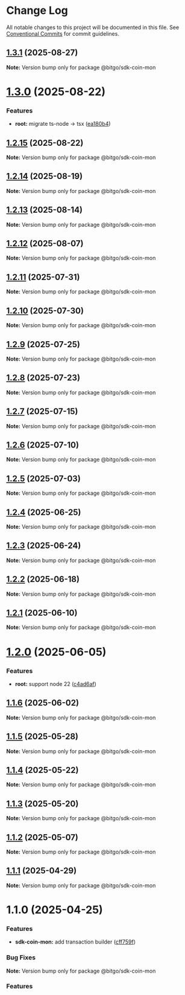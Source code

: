 # Change Log

All notable changes to this project will be documented in this file.
See [Conventional Commits](https://conventionalcommits.org) for commit guidelines.

## [1.3.1](https://github.com/BitGo/BitGoJS/compare/@bitgo/sdk-coin-mon@1.3.0...@bitgo/sdk-coin-mon@1.3.1) (2025-08-27)

**Note:** Version bump only for package @bitgo/sdk-coin-mon

# [1.3.0](https://github.com/BitGo/BitGoJS/compare/@bitgo/sdk-coin-mon@1.2.15...@bitgo/sdk-coin-mon@1.3.0) (2025-08-22)

### Features

- **root:** migrate ts-node -> tsx ([ea180b4](https://github.com/BitGo/BitGoJS/commit/ea180b43001d8e956196bc07b32798e3a7031eeb))

## [1.2.15](https://github.com/BitGo/BitGoJS/compare/@bitgo/sdk-coin-mon@1.2.14...@bitgo/sdk-coin-mon@1.2.15) (2025-08-22)

**Note:** Version bump only for package @bitgo/sdk-coin-mon

## [1.2.14](https://github.com/BitGo/BitGoJS/compare/@bitgo/sdk-coin-mon@1.2.13...@bitgo/sdk-coin-mon@1.2.14) (2025-08-19)

**Note:** Version bump only for package @bitgo/sdk-coin-mon

## [1.2.13](https://github.com/BitGo/BitGoJS/compare/@bitgo/sdk-coin-mon@1.2.12...@bitgo/sdk-coin-mon@1.2.13) (2025-08-14)

**Note:** Version bump only for package @bitgo/sdk-coin-mon

## [1.2.12](https://github.com/BitGo/BitGoJS/compare/@bitgo/sdk-coin-mon@1.2.11...@bitgo/sdk-coin-mon@1.2.12) (2025-08-07)

**Note:** Version bump only for package @bitgo/sdk-coin-mon

## [1.2.11](https://github.com/BitGo/BitGoJS/compare/@bitgo/sdk-coin-mon@1.2.10...@bitgo/sdk-coin-mon@1.2.11) (2025-07-31)

**Note:** Version bump only for package @bitgo/sdk-coin-mon

## [1.2.10](https://github.com/BitGo/BitGoJS/compare/@bitgo/sdk-coin-mon@1.2.9...@bitgo/sdk-coin-mon@1.2.10) (2025-07-30)

**Note:** Version bump only for package @bitgo/sdk-coin-mon

## [1.2.9](https://github.com/BitGo/BitGoJS/compare/@bitgo/sdk-coin-mon@1.2.7...@bitgo/sdk-coin-mon@1.2.9) (2025-07-25)

**Note:** Version bump only for package @bitgo/sdk-coin-mon

## [1.2.8](https://github.com/BitGo/BitGoJS/compare/@bitgo/sdk-coin-mon@1.2.7...@bitgo/sdk-coin-mon@1.2.8) (2025-07-23)

**Note:** Version bump only for package @bitgo/sdk-coin-mon

## [1.2.7](https://github.com/BitGo/BitGoJS/compare/@bitgo/sdk-coin-mon@1.2.6...@bitgo/sdk-coin-mon@1.2.7) (2025-07-15)

**Note:** Version bump only for package @bitgo/sdk-coin-mon

## [1.2.6](https://github.com/BitGo/BitGoJS/compare/@bitgo/sdk-coin-mon@1.2.5...@bitgo/sdk-coin-mon@1.2.6) (2025-07-10)

**Note:** Version bump only for package @bitgo/sdk-coin-mon

## [1.2.5](https://github.com/BitGo/BitGoJS/compare/@bitgo/sdk-coin-mon@1.2.4...@bitgo/sdk-coin-mon@1.2.5) (2025-07-03)

**Note:** Version bump only for package @bitgo/sdk-coin-mon

## [1.2.4](https://github.com/BitGo/BitGoJS/compare/@bitgo/sdk-coin-mon@1.2.3...@bitgo/sdk-coin-mon@1.2.4) (2025-06-25)

**Note:** Version bump only for package @bitgo/sdk-coin-mon

## [1.2.3](https://github.com/BitGo/BitGoJS/compare/@bitgo/sdk-coin-mon@1.2.2...@bitgo/sdk-coin-mon@1.2.3) (2025-06-24)

**Note:** Version bump only for package @bitgo/sdk-coin-mon

## [1.2.2](https://github.com/BitGo/BitGoJS/compare/@bitgo/sdk-coin-mon@1.2.1...@bitgo/sdk-coin-mon@1.2.2) (2025-06-18)

**Note:** Version bump only for package @bitgo/sdk-coin-mon

## [1.2.1](https://github.com/BitGo/BitGoJS/compare/@bitgo/sdk-coin-mon@1.2.0...@bitgo/sdk-coin-mon@1.2.1) (2025-06-10)

**Note:** Version bump only for package @bitgo/sdk-coin-mon

# [1.2.0](https://github.com/BitGo/BitGoJS/compare/@bitgo/sdk-coin-mon@1.1.6...@bitgo/sdk-coin-mon@1.2.0) (2025-06-05)

### Features

- **root:** support node 22 ([c4ad6af](https://github.com/BitGo/BitGoJS/commit/c4ad6af2e8896221417c303f0f6b84652b493216))

## [1.1.6](https://github.com/BitGo/BitGoJS/compare/@bitgo/sdk-coin-mon@1.1.5...@bitgo/sdk-coin-mon@1.1.6) (2025-06-02)

**Note:** Version bump only for package @bitgo/sdk-coin-mon

## [1.1.5](https://github.com/BitGo/BitGoJS/compare/@bitgo/sdk-coin-mon@1.1.4...@bitgo/sdk-coin-mon@1.1.5) (2025-05-28)

**Note:** Version bump only for package @bitgo/sdk-coin-mon

## [1.1.4](https://github.com/BitGo/BitGoJS/compare/@bitgo/sdk-coin-mon@1.1.3...@bitgo/sdk-coin-mon@1.1.4) (2025-05-22)

**Note:** Version bump only for package @bitgo/sdk-coin-mon

## [1.1.3](https://github.com/BitGo/BitGoJS/compare/@bitgo/sdk-coin-mon@1.1.2...@bitgo/sdk-coin-mon@1.1.3) (2025-05-20)

**Note:** Version bump only for package @bitgo/sdk-coin-mon

## [1.1.2](https://github.com/BitGo/BitGoJS/compare/@bitgo/sdk-coin-mon@1.1.1...@bitgo/sdk-coin-mon@1.1.2) (2025-05-07)

**Note:** Version bump only for package @bitgo/sdk-coin-mon

## [1.1.1](https://github.com/BitGo/BitGoJS/compare/@bitgo/sdk-coin-mon@1.1.0...@bitgo/sdk-coin-mon@1.1.1) (2025-04-29)

**Note:** Version bump only for package @bitgo/sdk-coin-mon

# 1.1.0 (2025-04-25)

### Features

- **sdk-coin-mon:** add transaction builder ([cff759f](https://github.com/BitGo/BitGoJS/commit/cff759f5c91711ec81af7effc7fe3d32320930fb))

### Bug Fixes

**Note:** Version bump only for package @bitgo/sdk-coin-mon

### Features
